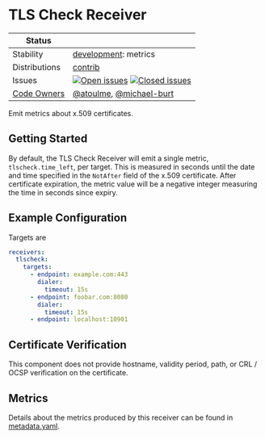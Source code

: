 # TLS Check Receiver

<!-- status autogenerated section -->
| Status        |           |
| ------------- |-----------|
| Stability     | [development]: metrics   |
| Distributions | [contrib] |
| Issues        | [![Open issues](https://img.shields.io/github/issues-search/open-telemetry/opentelemetry-collector-contrib?query=is%3Aissue%20is%3Aopen%20label%3Areceiver%2Ftlscheck%20&label=open&color=orange&logo=opentelemetry)](https://github.com/open-telemetry/opentelemetry-collector-contrib/issues?q=is%3Aopen+is%3Aissue+label%3Areceiver%2Ftlscheck) [![Closed issues](https://img.shields.io/github/issues-search/open-telemetry/opentelemetry-collector-contrib?query=is%3Aissue%20is%3Aclosed%20label%3Areceiver%2Ftlscheck%20&label=closed&color=blue&logo=opentelemetry)](https://github.com/open-telemetry/opentelemetry-collector-contrib/issues?q=is%3Aclosed+is%3Aissue+label%3Areceiver%2Ftlscheck) |
| [Code Owners](https://github.com/open-telemetry/opentelemetry-collector-contrib/blob/main/CONTRIBUTING.md#becoming-a-code-owner)    | [@atoulme](https://www.github.com/atoulme), [@michael-burt](https://www.github.com/michael-burt) |

[development]: https://github.com/open-telemetry/opentelemetry-collector/blob/main/docs/component-stability.md#development
[contrib]: https://github.com/open-telemetry/opentelemetry-collector-releases/tree/main/distributions/otelcol-contrib
<!-- end autogenerated section -->

Emit metrics about x.509 certificates.

## Getting Started

By default, the TLS Check Receiver will emit a single metric, `tlscheck.time_left`, per target. This is measured in seconds until the date and time specified in the `NotAfter` field of the x.509 certificate. After certificate expiration, the metric value will be a negative integer measuring the time in seconds since expiry.

## Example Configuration

Targets are 

```yaml
receivers:
  tlscheck:
    targets:
      - endpoint: example.com:443
        dialer: 
          timeout: 15s
      - endpoint: foobar.com:8080
        dialer: 
          timeout: 15s
      - endpoint: localhost:10901
```

## Certificate Verification

This component does not provide hostname, validity period, path, or CRL / OCSP verification on the certificate.

## Metrics

Details about the metrics produced by this receiver can be found in [metadata.yaml](./metadata.yaml).
